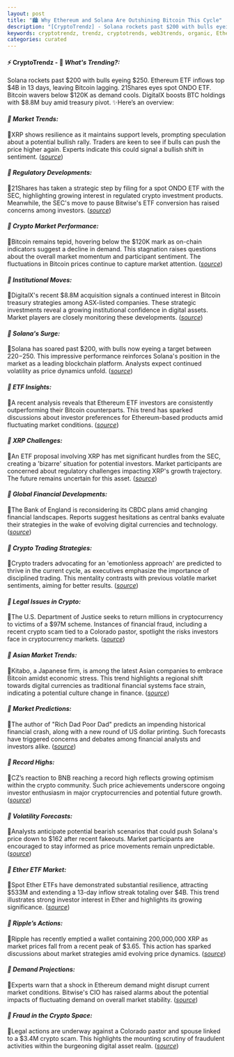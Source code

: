 ```yaml
---
layout: post
title: "🏙️ Why Ethereum and Solana Are Outshining Bitcoin This Cycle"
description: "[CryptoTrendz] - Solana rockets past $200 with bulls eyeing $250. Ethereum ETF inflows top $4B in 13 days, leaving Bitcoin lagging. 21Shares eyes spot ONDO ETF. Bitcoin wavers below $120K as demand cools. DigitalX boosts BTC holdings with $8.8M buy amid treasury pivot."
keywords: cryptotrendz, trendz, cryptotrends, web3trends, organic, Ethereum, XRP, Crypto, Bitcoin, Investors, SEC
categories: curated
---
```


#### ⚡ CryptoTrendz - 📌 *What's Trending?:*

Solana rockets past $200 with bulls eyeing $250. Ethereum ETF inflows top $4B in 13 days, leaving Bitcoin lagging. 21Shares eyes spot ONDO ETF. Bitcoin wavers below $120K as demand cools. DigitalX boosts BTC holdings with $8.8M buy amid treasury pivot. ✨Here’s an overview:


#### *🔖  Market Trends:*  

🔹XRP shows resilience as it maintains support levels, prompting speculation about a potential bullish rally. Traders are keen to see if bulls can push the price higher again. Experts indicate this could signal a bullish shift in sentiment. (*[source](https://s.avyag.com/5ums)*)

#### *🔖  Regulatory Developments:*  

🔹21Shares has taken a strategic step by filing for a spot ONDO ETF with the SEC, highlighting growing interest in regulated crypto investment products. Meanwhile, the SEC's move to pause Bitwise's ETF conversion has raised concerns among investors. (*[source](https://s.avyag.com/m4xz)*)

#### *🔖  Crypto Market Performance:*  

🔹Bitcoin remains tepid, hovering below the $120K mark as on-chain indicators suggest a decline in demand. This stagnation raises questions about the overall market momentum and participant sentiment. The fluctuations in Bitcoin prices continue to capture market attention. (*[source](https://s.avyag.com/p5rj)*)

#### *🔖  Institutional Moves:*  

🔹DigitalX's recent $8.8M acquisition signals a continued interest in Bitcoin treasury strategies among ASX-listed companies. These strategic investments reveal a growing institutional confidence in digital assets. Market players are closely monitoring these developments. (*[source](https://s.avyag.com/01fy)*)

#### *🔖  Solana's Surge:*  

🔹Solana has soared past $200, with bulls now eyeing a target between $220-$250. This impressive performance reinforces Solana's position in the market as a leading blockchain platform. Analysts expect continued volatility as price dynamics unfold. (*[source](https://s.avyag.com/u5k3)*)

#### *🔖  ETF Insights:*  

🔹A recent analysis reveals that Ethereum ETF investors are consistently outperforming their Bitcoin counterparts. This trend has sparked discussions about investor preferences for Ethereum-based products amid fluctuating market conditions. (*[source](https://s.avyag.com/j7vj)*)

#### *🔖  XRP Challenges:*  

🔹An ETF proposal involving XRP has met significant hurdles from the SEC, creating a 'bizarre' situation for potential investors. Market participants are concerned about regulatory challenges impacting XRP's growth trajectory. The future remains uncertain for this asset. (*[source](https://s.avyag.com/9aau)*)

#### *🔖  Global Financial Developments:*  

🔹The Bank of England is reconsidering its CBDC plans amid changing financial landscapes. Reports suggest hesitations as central banks evaluate their strategies in the wake of evolving digital currencies and technology. (*[source](https://s.avyag.com/m2ru)*)

#### *🔖  Crypto Trading Strategies:*  

🔹Crypto traders advocating for an 'emotionless approach' are predicted to thrive in the current cycle, as executives emphasize the importance of disciplined trading. This mentality contrasts with previous volatile market sentiments, aiming for better results. (*[source](https://s.avyag.com/tmxn)*)

#### *🔖  Legal Issues in Crypto:*  

🔹The U.S. Department of Justice seeks to return millions in cryptocurrency to victims of a $97M scheme. Instances of financial fraud, including a recent crypto scam tied to a Colorado pastor, spotlight the risks investors face in cryptocurrency markets. (*[source](https://s.avyag.com/5x52)*)

#### *🔖  Asian Market Trends:*  

🔹Kitabo, a Japanese firm, is among the latest Asian companies to embrace Bitcoin amidst economic stress. This trend highlights a regional shift towards digital currencies as traditional financial systems face strain, indicating a potential culture change in finance. (*[source](https://s.avyag.com/7aj2)*)

#### *🔖  Market Predictions:*  

🔹The author of "Rich Dad Poor Dad" predicts an impending historical financial crash, along with a new round of US dollar printing. Such forecasts have triggered concerns and debates among financial analysts and investors alike. (*[source](https://s.avyag.com/q37q)*)

#### *🔖  Record Highs:*  

🔹CZ’s reaction to BNB reaching a record high reflects growing optimism within the crypto community. Such price achievements underscore ongoing investor enthusiasm in major cryptocurrencies and potential future growth. (*[source](https://s.avyag.com/xvy8)*)

#### *🔖  Volatility Forecasts:*  

🔹Analysts anticipate potential bearish scenarios that could push Solana's price down to $162 after recent fakeouts. Market participants are encouraged to stay informed as price movements remain unpredictable. (*[source](https://s.avyag.com/c473)*)

#### *🔖  Ether ETF Market:*  

🔹Spot Ether ETFs have demonstrated substantial resilience, attracting $533M and extending a 13-day inflow streak totaling over $4B. This trend illustrates strong investor interest in Ether and highlights its growing significance. (*[source](https://s.avyag.com/gsel)*)

#### *🔖  Ripple’s Actions:*  

🔹Ripple has recently emptied a wallet containing 200,000,000 XRP as market prices fall from a recent peak of $3.65. This action has sparked discussions about market strategies amid evolving price dynamics. (*[source](https://s.avyag.com/6m8y)*)

#### *🔖  Demand Projections:*  

🔹Experts warn that a shock in Ethereum demand might disrupt current market conditions. Bitwise's CIO has raised alarms about the potential impacts of fluctuating demand on overall market stability. (*[source](https://s.avyag.com/opcb)*)

#### *🔖  Fraud in the Crypto Space:*  

🔹Legal actions are underway against a Colorado pastor and spouse linked to a $3.4M crypto scam. This highlights the mounting scrutiny of fraudulent activities within the burgeoning digital asset realm. (*[source](https://s.avyag.com/86hs)*)